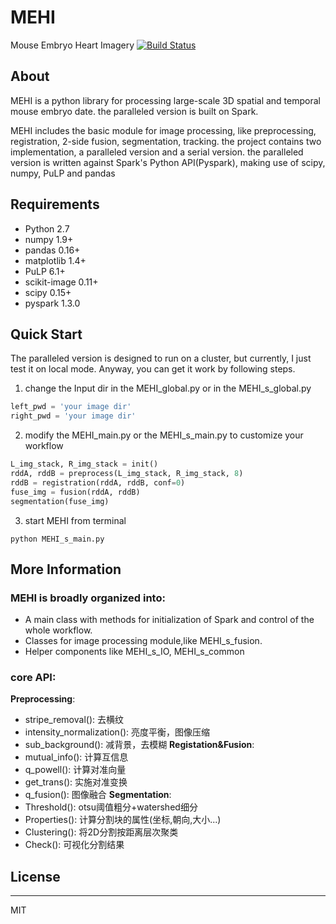 # MEHI

Mouse Embryo Heart Imagery
[![Build Status](https://travis-ci.org/septicmk/MEHI.svg)](https://travis-ci.org/septicmk/MEHI)

## About

MEHI is a python library for processing large-scale 3D spatial and temporal mouse embryo date. the paralleled version is built on Spark.

MEHI includes the basic module for image processing, like preprocessing, registration, 2-side fusion, segmentation, tracking. the project contains two implementation, a paralleled version and a serial version. the paralleled version is written against Spark's Python API(Pyspark), making use of scipy, numpy, PuLP and pandas

## Requirements

 - Python 2.7
 - numpy 1.9+
 - pandas 0.16+
 - matplotlib 1.4+
 - PuLP 6.1+
 - scikit-image 0.11+
 - scipy 0.15+
 - pyspark 1.3.0

## Quick Start

The paralleled version is designed to run on a cluster, but currently, I just test it on local mode. Anyway, you can get it work by following steps.
1) change the Input dir in the MEHI\_global.py or in the MEHI\_s\_global.py
```python
left_pwd = 'your image dir'
right_pwd = 'your image dir'
```
2) modify the MEHI\_main.py or the MEHI\_s\_main.py to customize your workflow
```python
L_img_stack, R_img_stack = init()
rddA, rddB = preprocess(L_img_stack, R_img_stack, 8)
rddB = registration(rddA, rddB, conf=0)
fuse_img = fusion(rddA, rddB)
segmentation(fuse_img)
```
3) start MEHI from terminal
```shell
python MEHI_s_main.py 
```

## More Information

### MEHI is broadly organized into:
- A main class with methods for initialization of Spark and control of the whole workflow.
- Classes for image processing module,like MEHI\_s\_fusion.
- Helper components like MEHI\_s\_IO, MEHI\_s\_common

### core API:
__Preprocessing__:  
- stripe\_removal(): 去横纹
- intensity\_normalization(): 亮度平衡，图像压缩
- sub\_background(): 减背景，去模糊
__Registation&Fusion__:  
- mutual\_info(): 计算互信息
- q\_powell(): 计算对准向量
- get\_trans(): 实施对准变换
- q\_fusion(): 图像融合
__Segmentation__:  
- Threshold(): otsu阈值粗分+watershed细分
- Properties(): 计算分割块的属性(坐标,朝向,大小...)
- Clustering(): 将2D分割按距离层次聚类
- Check(): 可视化分割结果

## License
--------
MIT
